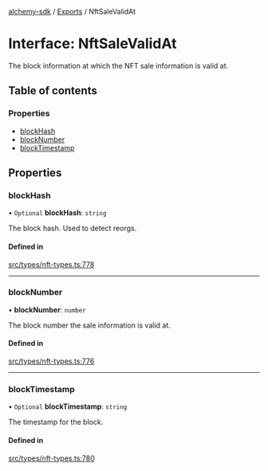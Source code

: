 [alchemy-sdk](../README.md) / [Exports](../modules.md) / NftSaleValidAt

# Interface: NftSaleValidAt

The block information at which the NFT sale information is valid at.

## Table of contents

### Properties

- [blockHash](NftSaleValidAt.md#blockhash)
- [blockNumber](NftSaleValidAt.md#blocknumber)
- [blockTimestamp](NftSaleValidAt.md#blocktimestamp)

## Properties

### blockHash

• `Optional` **blockHash**: `string`

The block hash. Used to detect reorgs.

#### Defined in

[src/types/nft-types.ts:778](https://github.com/alchemyplatform/alchemy-sdk-js/blob/1ee40cb2/src/types/nft-types.ts#L778)

___

### blockNumber

• **blockNumber**: `number`

The block number the sale information is valid at.

#### Defined in

[src/types/nft-types.ts:776](https://github.com/alchemyplatform/alchemy-sdk-js/blob/1ee40cb2/src/types/nft-types.ts#L776)

___

### blockTimestamp

• `Optional` **blockTimestamp**: `string`

The timestamp for the block.

#### Defined in

[src/types/nft-types.ts:780](https://github.com/alchemyplatform/alchemy-sdk-js/blob/1ee40cb2/src/types/nft-types.ts#L780)
